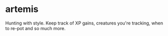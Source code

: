 artemis
=======

Hunting with style. Keep track of XP gains, creatures you're tracking, when to re-pot and so much more. 